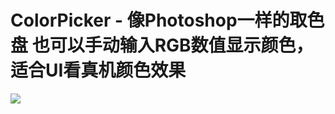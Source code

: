 # ColorPicker - 像Photoshop一样的取色盘 也可以手动输入RGB数值显示颜色，适合UI看真机颜色效果

![](https://github.com/fonglaaaam/ColorPicker-/blob/master/color.gif?raw=true)
